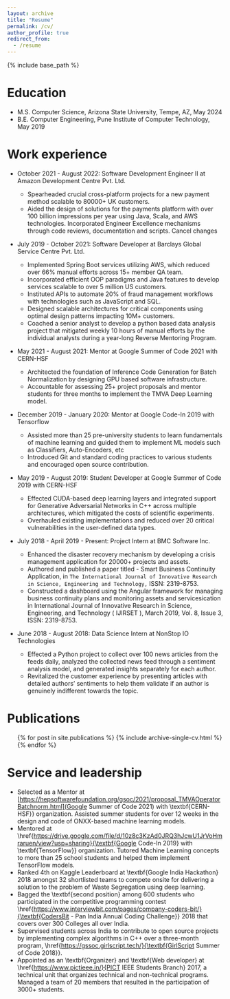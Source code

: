 ```yaml
---
layout: archive
title: "Resume"
permalink: /cv/
author_profile: true
redirect_from:
  - /resume
---
```


{% include base_path %}

Education
======
* M.S. Computer Science, Arizona State University, Tempe, AZ, May 2024
* B.E. Computer Engineering, Pune Institute of Computer Technology, May 2019

Work experience
======
* October 2021 - August 2022: Software Development Engineer II at Amazon Development Centre Pvt. Ltd.
  * Spearheaded crucial cross-platform projects for a new payment method scalable to 80000+ UK customers.
  * Aided the design of solutions for the payments platform with over 100 billion impressions per year using Java, Scala, and AWS technologies. Incorporated Engineer Excellence mechanisms through code reviews, documentation and scripts.
Cancel changes
* July 2019 - October 2021: Software Developer at Barclays Global Service Centre Pvt. Ltd.
  * Implemented Spring Boot services utilizing AWS, which reduced over 66\% manual efforts across 15+ member QA team. 
  * Incorporated efficient OOP paradigms and Java features to develop services scalable to over 5 million US customers. 
  * Instituted APIs to automate 20\% of fraud management workflows with technologies such as JavaScript and SQL. 
  * Designed scalable architectures for critical components using optimal design patterns impacting 10M+ customers.
  * Coached a senior analyst to develop a python based data analysis project that mitigated weekly 10 hours of manual efforts by the individual analysts during a year-long Reverse Mentoring Program.

* May 2021 - August 2021: Mentor at Google Summer of Code 2021 with CERN-HSF
  * Architected the foundation of Inference Code Generation for Batch Normalization by designing GPU based software infrastructure.
  * Accountable for assessing 25+ project proposals and mentor students for three months to implement the TMVA Deep Learning model.

* December 2019 - January 2020: Mentor at Google Code-In 2019 with Tensorflow
  * Assisted more than 25 pre-university students to learn fundamentals of machine learning and guided them to implement ML models such as Classifiers, Auto-Encoders, etc
  * Introduced Git and standard coding practices to various students and encouraged open source contribution.

* May 2019 - August 2019: Student Developer at Google Summer of Code 2019 with CERN-HSF
  * Effected CUDA-based deep learning layers and integrated support for Generative Adversarial Networks in C++ across multiple architectures, which mitigated the costs of scientific experiments.
  * Overhauled existing implementations and reduced over 20 critical vulnerabilities in the user-defined data types.

* July 2018 - April 2019 - Present: Project Intern at BMC Software Inc.
  * Enhanced the disaster recovery mechanism by developing a crisis management application for 20000+ projects and assets. 
  * Authored and published a paper titled - Smart Business Continuity Application, in `The International Journal of Innovative Research in Science, Engineering and Technology,` ISSN: 2319-8753.
  * Constructed a dashboard using the Angular framework for managing business continuity plans and monitoring assets and servicesication in International Journal of Innovative Research in Science, Engineering, and Technology ( IJIRSET ), March 2019, Vol. 8, Issue 3, ISSN: 2319-8753.

* June 2018 - August 2018: Data Science Intern at NonStop IO Technologies
  * Effected a Python project to collect over 100 news articles from the feeds daily, analyzed the collected news feed through a sentiment analysis model, and generated insights separately for each author.
  * Revitalized the customer experience by presenting articles with detailed authors’ sentiments to help them validate if an author is genuinely indifferent towards the topic.

Publications
======
  <ul>{% for post in site.publications %}
    {% include archive-single-cv.html %}
  {% endfor %}</ul>
  
<!-- Talks
======
  <ul>{% for post in site.talks %}
    {% include archive-single-talk-cv.html %}
  {% endfor %}</ul> -->
  
<!-- Teaching
======
  <ul>{% for post in site.teaching %}
    {% include archive-single-cv.html %}
  {% endfor %}</ul> -->
  
Service and leadership
======
* Selected as a Mentor at [https://hepsoftwarefoundation.org/gsoc/2021/proposal_TMVAOperatorBatchnorm.html](Google Summer of Code 2021) with \textbf{CERN-HSF}} organization. Assisted summer students for over 12 weeks in the design and code of ONXX-based machine learning models.
* Mentored at \href{https://drive.google.com/file/d/10z8c3KzAd0JRQ3hJcwU1JrVoHmraruen/view?usp=sharing}{\textbf{Google Code-In 2019} with \textbf{TensorFlow}} organization. Tutored Machine Learning concepts to more than 25 school students and helped them implement TensorFlow models.
* Ranked 4th on Kaggle Leaderboard at \textbf{Google India Hackathon} 2018 amongst 32 shortlisted teams to compete onsite for delivering a solution to the problem of Waste Segregation using deep learning.
* Bagged the \textbf{second position} among 600 students who participated in the competitive programming contest \href{https://www.interviewbit.com/pages/company-coders-bit/}{\textbf{CodersBit - Pan India Annual Coding Challenge}} 2018 that covers over 300 Colleges all over India. 
* Supervised students across India to contribute to open source projects by implementing complex algorithms in C++ over a three-month program, \href{https://gssoc.girlscript.tech/}{\textbf{GirlScript Summer of Code 2018}}. 
* Appointed as an \textbf{Organizer} and \textbf{Web developer} at \href{https://www.pictieee.in/}{PICT IEEE Students Branch} 2017, a technical unit that organizes technical and non-technical programs. Managed a team of 20 members that resulted in the participation of 3000+ students.
